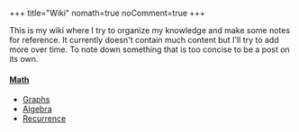 +++
title="Wiki"
nomath=true
noComment=true
+++

This is my wiki where I try to organize my knowledge and make some notes for reference. It currently doesn't contain much content but I'll try to add more over time.
To note down something that is too concise to be a post on its own.


#### [Math](#)
	
- [Graphs](/wikipages/graphs)
- [Algebra](/wikipages/algebra)
- [Recurrence](/wikipages/recurrence)
